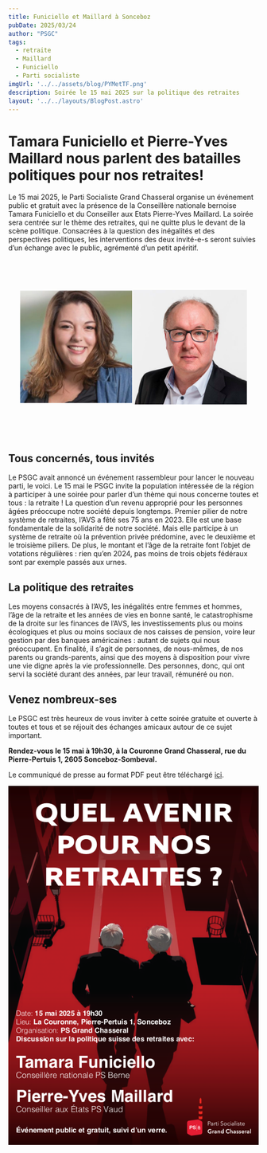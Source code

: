 ```yaml
---
title: Funiciello et Maillard à Sonceboz
pubDate: 2025/03/24
author: "PSGC"
tags:
  - retraite
  - Maillard
  - Funiciello
  - Parti socialiste
imgUrl: '../../assets/blog/PYMetTF.png'
description: Soirée le 15 mai 2025 sur la politique des retraites 
layout: '../../layouts/BlogPost.astro'
---
```


# Tamara Funiciello et Pierre-Yves Maillard nous parlent des batailles politiques pour nos retraites! 

Le 15 mai 2025, le Parti Socialiste Grand Chasseral organise un événement public et gratuit avec la présence de la Conseillère nationale bernoise Tamara Funiciello et du Conseiller aux Etats Pierre-Yves Maillard. La soirée sera centrée sur le thème des retraites, qui ne quitte plus le devant de la scène politique. Consacrées à la question des inégalités et des perspectives politiques, les interventions des deux invité-e-s seront suivies d’un échange avec le public, agrémenté d’un petit apéritif.


![Maillard et Funiciello](../../assets/blog/PYMetTF.png)


## Tous concernés, tous invités
Le PSGC avait annoncé un événement rassembleur pour lancer le nouveau parti, le voici. Le 15 mai le PSGC invite la population intéressée de la région à participer à une soirée pour parler d’un thème qui nous concerne toutes et tous : la retraite ! La question d’un revenu approprié pour les personnes âgées préoccupe notre société depuis longtemps. Premier pilier de notre système de retraites, l’AVS a fêté ses 75 ans en 2023. Elle est une base fondamentale de la solidarité de notre société. Mais elle participe à un système de retraite où la prévention privée prédomine, avec le deuxième et le troisième piliers. De plus, le montant et l’âge de la retraite font l’objet de votations régulières : rien qu’en 2024, pas moins de trois objets fédéraux sont par exemple passés aux urnes.

## La politique des retraites
Les moyens consacrés à l’AVS, les inégalités entre femmes et hommes, l’âge de la retraite et les années de vies en bonne santé, le catastrophisme de la droite sur les finances de l’AVS, les investissements plus ou moins écologiques et plus ou moins sociaux de nos caisses de pension, voire leur gestion par des banques américaines : autant de sujets qui nous préoccupent. En finalité, il s’agit de personnes, de nous-mêmes, de nos parents ou grands-parents, ainsi que des moyens à disposition pour vivre une vie digne après la vie professionnelle. Des personnes, donc, qui ont servi la société durant des années, par leur travail, rémunéré ou non.

## Venez nombreux-ses
Le PSGC est très heureux de vous inviter à cette soirée gratuite et ouverte à toutes et tous et se réjouit des échanges amicaux autour de ce sujet important. 

<b>  Rendez-vous le 15 mai à 19h30, à la Couronne Grand Chasseral, rue du Pierre-Pertuis 1, 2605 Sonceboz-Sombeval.</b>

Le communiqué de presse au format PDF peut être téléchargé <a
      href='/docs/communications/2025_03_14_Communiqué_du_PSGC.pdf'
      target='_blank'
      class='text-blue'>ici</a>.

![Maillard et Funiciello](../../assets/blog/PS_Flyer_A5_15mai.png)